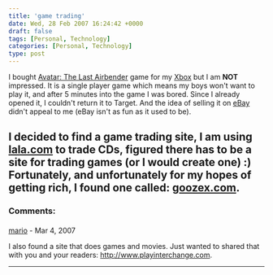 ```yaml
---
title: 'game trading'
date: Wed, 28 Feb 2007 16:24:42 +0000
draft: false
tags: [Personal, Technology]
categories: [Personal, Technology]
type: post
---
```


I bought [Avatar: The Last Airbender](http://www.amazon.com/THQ-752919520581-Avatar-Last-Airbender/dp/B000FII15I/sr=8-1/qid=1172679321/ref=pd_bbs_sr_1/002-2319958-5828017?ie=UTF8&s=videogames) game for my [Xbox](http://www.microsoft.com/xbox/) but I am **NOT** impressed. It is a single player game which means my boys won't want to play it, and after 5 minutes into the game I was bored. Since I already opened it, I couldn't return it to Target. And the idea of selling it on [eBay](http://www.ebay.com) didn't appeal to me (eBay isn't as fun as it used to be).

I decided to find a game trading site, I am using [lala.com](http://www.lala.com/frontend/action/karma?userToken=15338@12708) to trade CDs, figured there has to be a site for trading games (or I would create one) :) Fortunately, and unfortunately for my hopes of getting rich, I found one called: [goozex.com](http://www.goozex.com).
---
### Comments:
####
[mario]( "vtjmail@yahoo.com") - <time datetime="2007-03-01 23:36:09">Mar 4, 2007</time>

I also found a site that does games and movies. Just wanted to shared that with you and your readers: http://www.playinterchange.com.
<hr />
